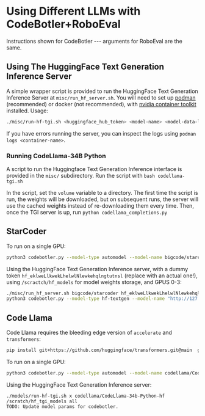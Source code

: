 # Using Different LLMs with CodeBotler+RoboEval

Instructions shown for CodeBotler --- arguments for RoboEval are the same.

## Using The HuggingFace Text Generation Inference Server

A simple wrapper script is provided to run the HuggingFace Text Generation
Inference Server at `misc/run_hf_server.sh`. You will need to set up
[podman](https://podman.io/docs/installation) (recommended) or
docker (not recommended), with [nvidia container
toolkit](https://docs.nvidia.com/datacenter/cloud-native/container-toolkit/latest/install-guide.html)
installed.
Usage:
```bash
./misc/run-hf-tgi.sh <huggingface_hub_token> <model-name> <model-data-location> <gpus>
```

If you have errors running the server, you can inspect the logs using `podman logs <container-name>`.

### Running CodeLlama-34B Python
A script to run the Huggingface Text Generation Inference interface is provided in the `misc/` subdirectory.
Run the script with `bash codellama-tgi.sh`


In the script, set the `volume` variable to a directory. The first time the script is run, the weights will be downloaded, but on subsequent runs, the server will use the cached weights instead of re-downloading them every time. Then, once the TGI server is up, run `python codellama_completions.py`

## StarCoder
To run on a single GPU:
```bash
python3 codebotler.py --model-type automodel --model-name bigcode/starcoder
```

Using the HuggingFace Text Generation Inference server, with a dummy token
`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` (replace with an actual one!), using
`/scractch/hf_models` for model weights storage, and GPUS 0-3:
```bash
./misc/run_hf_server.sh bigcode/starcoder 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 /scratch/hf_models 0,1,2,3
python3 codebotler.py --model-type hf-textgen --model-name "http://127.0.0.1:8081/"
```

## Code Llama

Code Llama requires the bleeding edge version of `accelerate` and `transformers`:
```bash
pip install git+https://github.com/huggingface/transformers.git@main  git+https://github.com/huggingface/accelerate.git@main
```

To run on a single GPU:
```bash
python3 codebotler.py --model-type automodel --model-name codellama/CodeLlama-7b-Python-hf
```

Using the HuggingFace Text Generation Inference server:
```
./models/run-hf-tgi.sh x codellama/CodeLlama-34b-Python-hf /scratch/hf_tgi_models all
TODO: Update model params for codebotler.
```
